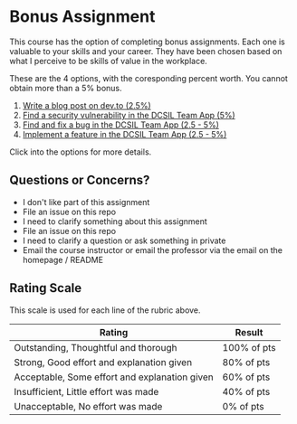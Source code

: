 # Bonus Assignment

This course has the option of completing bonus assignments. Each one is valuable to your skills and your career. They have been chosen based on what I perceive to be skills of value in the workplace.

These are the 4 options, with the coresponding percent worth. You cannot obtain more than a 5% bonus.

1. [Write a blog post on dev.to (2.5%)](./bonus/option_1.md)
2. [Find a security vulnerability in the DCSIL Team App (5%)](./bonus/option_2.md)
3. [Find and fix a bug in the DCSIL Team App (2.5 - 5%)](./bonus/option_3_4.md)
4. [Implement a feature in the DCSIL Team App (2.5 - 5%)](./bonus/option_3_4.md)

Click into the options for more details.

## Questions or Concerns?

- I don't like part of this assignment
 - File an issue on this repo
- I need to clarify something about this assignment
 - File an issue on this repo
- I need to clarify a question or ask something in private
 - Email the course instructor or email the professor via the email on the homepage / README

## Rating Scale

This scale is used for each line of the rubric above.

| Rating | Result |
| --- | --- |
| Outstanding, Thoughtful and thorough | 100% of pts | 
| Strong, Good effort and explanation given | 80% of pts |
| Acceptable, Some effort and explanation given | 60% of pts |
| Insufficient, Little effort was made | 40% of pts |
| Unacceptable, No effort was made | 0% of pts |
